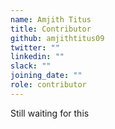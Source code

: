 ```yaml
---
name: Amjith Titus
title: Contributor
github: amjithtitus09
twitter: ""
linkedin: ""
slack: ""
joining_date: ""
role: contributor
---
```


Still waiting for this
